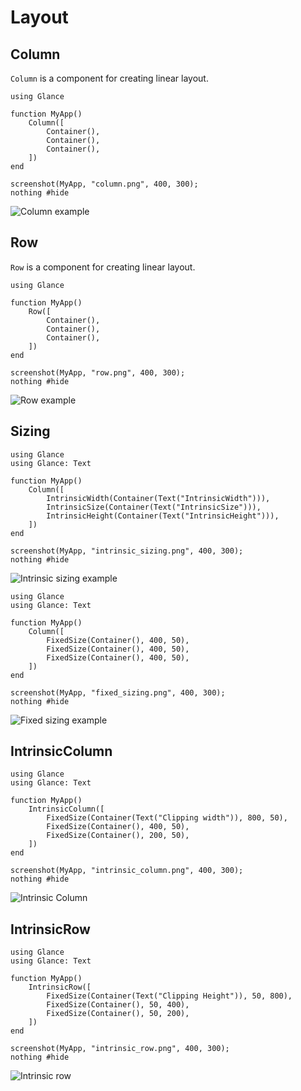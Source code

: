 # Layout

## Column

`Column` is a component for creating linear layout.

``` @example ColumnExample
using Glance

function MyApp()
    Column([
        Container(),
        Container(),
        Container(),
    ])
end

screenshot(MyApp, "column.png", 400, 300);
nothing #hide
```

![Column example](column.png)

## Row

`Row` is a component for creating linear layout.

``` @example RowExample
using Glance

function MyApp()
    Row([
        Container(),
        Container(),
        Container(),
    ])
end

screenshot(MyApp, "row.png", 400, 300);
nothing #hide
```

![Row example](row.png)

## Sizing

``` @example IntrinsicSizeExample
using Glance
using Glance: Text

function MyApp()
    Column([
        IntrinsicWidth(Container(Text("IntrinsicWidth"))),
        IntrinsicSize(Container(Text("IntrinsicSize"))),
        IntrinsicHeight(Container(Text("IntrinsicHeight"))),
    ])
end

screenshot(MyApp, "intrinsic_sizing.png", 400, 300);
nothing #hide
```

![Intrinsic sizing example](intrinsic_sizing.png)

``` @example FixedSizeExample
using Glance
using Glance: Text

function MyApp()
    Column([
        FixedSize(Container(), 400, 50),
        FixedSize(Container(), 400, 50),
        FixedSize(Container(), 400, 50),
    ])
end

screenshot(MyApp, "fixed_sizing.png", 400, 300);
nothing #hide
```

![Fixed sizing example](fixed_sizing.png)

## IntrinsicColumn

``` @example IntrinsicColumnExample
using Glance
using Glance: Text

function MyApp()
    IntrinsicColumn([
        FixedSize(Container(Text("Clipping width")), 800, 50),
        FixedSize(Container(), 400, 50),
        FixedSize(Container(), 200, 50),
    ])
end

screenshot(MyApp, "intrinsic_column.png", 400, 300);
nothing #hide
```

![Intrinsic Column](intrinsic_column.png)

## IntrinsicRow

``` @example IntrinsicColumnExample
using Glance
using Glance: Text

function MyApp()
    IntrinsicRow([
        FixedSize(Container(Text("Clipping Height")), 50, 800),
        FixedSize(Container(), 50, 400),
        FixedSize(Container(), 50, 200),
    ])
end

screenshot(MyApp, "intrinsic_row.png", 400, 300);
nothing #hide
```

![Intrinsic row](intrinsic_row.png)
